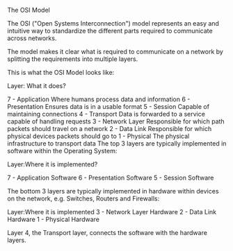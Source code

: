 The OSI Model

The OSI ("Open Systems Interconnection") model represents an easy and intuitive way to standardize the different parts required to communicate across networks.

The model makes it clear what is required to communicate on a network by splitting the requirements into multiple layers.

This is what the OSI Model looks like:

Layer: What it does?

7 - Application	Where humans process data and information
6 - Presentation	Ensures data is in a usable format
5 - Session	Capable of maintaining connections
4 - Transport	Data is forwarded to a service capable of handling requests
3 - Network Layer	Responsible for which path packets should travel on a network
2 - Data Link	Responsible for which physical devices packets should go to
1 - Physical	The physical infrastructure to transport data
The top 3 layers are typically implemented in software within the Operating System:

Layer:Where it is implemented?

7 - Application	Software
6 - Presentation	Software
5 - Session	Software

The bottom 3 layers are typically implemented in hardware within devices on the network, e.g. Switches, Routers and Firewalls:

Layer:Where it is implemented
3 - Network Layer	Hardware
2 - Data Link	Hardware
1 - Physical	Hardware

Layer 4, the Transport layer, connects the software with the hardware layers.